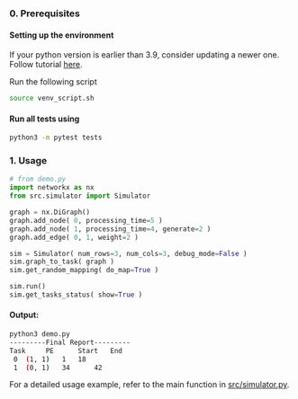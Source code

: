 ### 0. Prerequisites
#### Setting up the environment 
If your python version is earlier than 3.9, consider updating a newer one. Follow tutorial [here](https://docs.python-guide.org/starting/install3/linux/#install3-linux). 


Run the following script 
```bash 
source venv_script.sh 
```

#### Run all tests using
```bash
python3 -m pytest tests
```

### 1. Usage 

```python 
# from demo.py
import networkx as nx
from src.simulator import Simulator

graph = nx.DiGraph()
graph.add_node( 0, processing_time=5 )
graph.add_node( 1, processing_time=4, generate=2 )
graph.add_edge( 0, 1, weight=2 )

sim = Simulator( num_rows=3, num_cols=3, debug_mode=False )
sim.graph_to_task( graph )
sim.get_random_mapping( do_map=True )

sim.run()
sim.get_tasks_status( show=True )
```


#### Output: 
```bash 
python3 demo.py 
---------Final Report---------
Task 	 PE 	 Start 	 End
 0	(1, 1) 	 1 	 18
 1	(0, 1) 	 34 	 42
```

For a detailed usage example, refer to the main function in [src/simulator.py](https://github.com/faseelmo/noc_pysim/blob/main/src/simulator.py).






